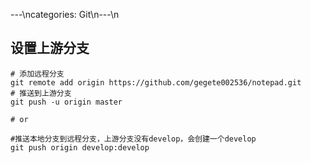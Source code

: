 ---\ncategories: Git\n---\n
## 设置上游分支

```
# 添加远程分支
git remote add origin https://github.com/gegete002536/notepad.git
# 推送到上游分支
git push -u origin master

# or

#推送本地分支到远程分支，上游分支没有develop，会创建一个develop
git push origin develop:develop
```

